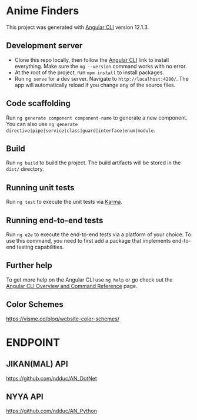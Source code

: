 # Anime Finders

This project was generated with [Angular CLI](https://github.com/angular/angular-cli) version 12.1.3.

## Development server

* Clone this repo locally, then follow the [Angular CLI](https://github.com/angular/angular-cli) link to install everything. Make sure the `ng --version` command works with no error.
* At the root of the project, run `npm install` to install packages.
* Run `ng serve` for a dev server. Navigate to `http://localhost:4200/`. The app will automatically reload if you change any of the source files.

## Code scaffolding

Run `ng generate component component-name` to generate a new component. You can also use `ng generate directive|pipe|service|class|guard|interface|enum|module`.

## Build

Run `ng build` to build the project. The build artifacts will be stored in the `dist/` directory.

## Running unit tests

Run `ng test` to execute the unit tests via [Karma](https://karma-runner.github.io).

## Running end-to-end tests

Run `ng e2e` to execute the end-to-end tests via a platform of your choice. To use this command, you need to first add a package that implements end-to-end testing capabilities.

## Further help

To get more help on the Angular CLI use `ng help` or go check out the [Angular CLI Overview and Command Reference](https://angular.io/cli) page.

## Color Schemes
https://visme.co/blog/website-color-schemes/


# ENDPOINT
## JIKAN(MAL) API 
https://github.com/ndduc/AN_DotNet
## NYYA API
https://github.com/ndduc/AN_Python
